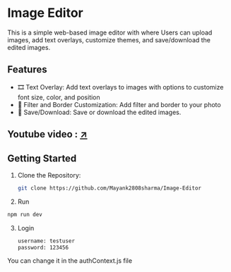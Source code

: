 # Image Editor

This is a simple web-based image editor with where Users can upload images, add text overlays, customize themes, and save/download the edited images.

## Features

- 🎞️ Text Overlay: Add text overlays to images with options to customize font size, color, and position
- 🎨 Filter and Border Customization: Add filter and border to your photo
- 📁 Save/Download: Save or download the edited images.

## Youtube video : [↗️](https://youtu.be/_MUx1iwzBr4)

## Getting Started

1. Clone the Repository:

   ```bash
   git clone https://github.com/Mayank2808sharma/Image-Editor
    ```
2. Run 
``` bash
npm run dev
```

3. Login
    ``` bash
    username: testuser
    password: 123456
    ```
You can change it in the authContext.js file